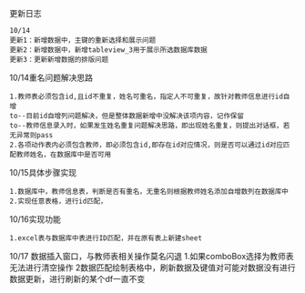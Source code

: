 更新日志

    10/14
    更新1：新增数据中，主键的重新选择和展示问题
    更新2：新增数据中，新增tableview_3用于展示所选数据库数据
    更新3：更新新增数据的排版问题
    
10/14重名问题解决思路

    1.教师表必须包含id,且id不重复，姓名可重名，指定人不可重复，故针对教师信息进行id自增
    to--目前id自增列问题解决，但是整体数据新增中没解决该项内容，记作保留
    to--教师信息录入时，如果发生姓名重复问题解决思路，即出现姓名重复，则提出对话框，若无异常则pass
    2.各项动作表内必须包含教师，即必须包含id,即存在id对应情况，则是否可以通过id对应匹配教师姓名，在数据库中是否可用

10/15具体步骤实现

    1.数据库中，教师信息表，判断是否有重名，无重名则根据教师姓名添加自增数列在数据库中
    2.实现任意表格，进行id匹配，

10/16实现功能
    
    1.excel表与数据库中表进行ID匹配，并在原有表上新建sheet
    
10/17 数据插入窗口，与教师表相关操作莫名闪退
    1.如果comboBox选择为教师表无法进行清空操作
    2数据匹配绘制表格中，刷新数据及键值对可能对数据没有进行数据更新，进行刷新的某个df一直不变